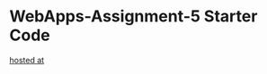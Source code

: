 # WebApps-Assignment-5 Starter Code
[hosted at](https://44-563-webapps-f21.github.io/webapps-s21-assignment-5-Pranayreddybakaram/animals.html)